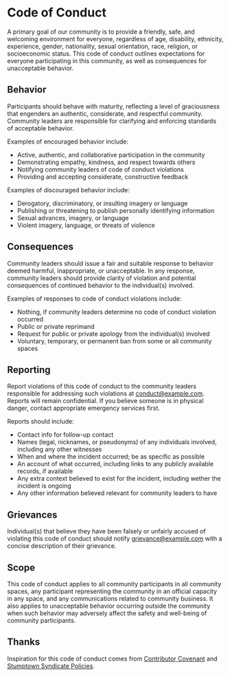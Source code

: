 # Code of Conduct

A primary goal of our community is to provide a friendly, safe, and welcoming
environment for everyone, regardless of age, disability, ethnicity, experience,
gender, nationality, sexual orientation, race, religion, or socioeconomic
status. This code of conduct outlines expectations for everyone participating in
this community, as well as consequences for unacceptable behavior.

## Behavior

Participants should behave with maturity, reflecting a level of graciousness
that engenders an authentic, considerate, and respectful community. Community
leaders are responsible for clarifying and enforcing standards of acceptable
behavior.

Examples of encouraged behavior include:

- Active, authentic, and collaborative participation in the community
- Demonstrating empathy, kindness, and respect towards others
- Notifying community leaders of code of conduct violations
- Providing and accepting considerate, constructive feedback

Examples of discouraged behavior include:

- Derogatory, discriminatory, or insulting imagery or language
- Publishing or threatening to publish personally identifying information
- Sexual advances, imagery, or language
- Violent imagery, language, or threats of violence

## Consequences

Community leaders should issue a fair and suitable response to behavior deemed
harmful, inappropriate, or unacceptable. In any response, community leaders
should provide clarity of violation and potential consequences of continued
behavior to the individual(s) involved.

Examples of responses to code of conduct violations include:

- Nothing, if community leaders determine no code of conduct violation occurred
- Public or private reprimand
- Request for public or private apology from the individual(s) involved
- Voluntary, temporary, or permanent ban from some or all community spaces

## Reporting

Report violations of this code of conduct to the community leaders responsible
for addressing such violations at <conduct@example.com>. Reports will remain
confidential. If you believe someone is in physical danger, contact appropriate
emergency services first.

Reports should include:

- Contact info for follow-up contact
- Names (legal, nicknames, or pseudonyms) of any individuals involved, including
  any other witnesses
- When and where the incident occurred; be as specific as possible
- An account of what occurred, including links to any publicly available
  records, if available
- Any extra context believed to exist for the incident, including wether the
  incident is ongoing
- Any other information believed relevant for community leaders to have

## Grievances

Individual(s) that believe they have been falsely or unfairly accused of
violating this code of conduct should notify <grievance@example.com> with a
concise description of their grievance.

## Scope

This code of conduct applies to all community participants in all community
spaces, any participant representing the community in an official capacity in
any space, and any communications related to community business. It also applies
to unacceptable behavior occurring outside the community when such behavior may
adversely affect the safety and well-being of community participants.

## Thanks

Inspiration for this code of conduct comes from [Contributor Covenant][] and
[Stumptown Syndicate Policies][].

[Contributor Covenant]: https://contributor-covenant.org
[Stumptown Syndicate Policies]: https://github.com/stumpsyn/policies
